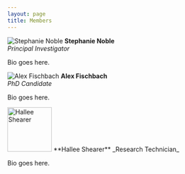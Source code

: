 ```yaml
---
layout: page
title: Members
---
```


![Stephanie Noble](steph.jpg)
**Stephanie Noble**  
_Principal Investigator_

Bio goes here.

![Alex Fischbach](alex.jpg)
**Alex Fischbach**  
_PhD Candidate_

Bio goes here.

<img src="img/hallee.jpg" alt="Hallee Shearer" width="100" height="100">
**Hallee Shearer**  
_Research Technician_

Bio goes here.

